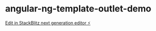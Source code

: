 # angular-ng-template-outlet-demo

[Edit in StackBlitz next generation editor ⚡️](https://stackblitz.com/~/github.com/pavankjadda/angular-ng-template-outlet-demo)